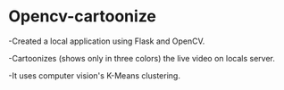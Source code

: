 # Opencv-cartoonize
-Created a local application using Flask and OpenCV.

-Cartoonizes (shows only in three colors) the live video on locals server.

-It uses computer vision's K-Means clustering.
